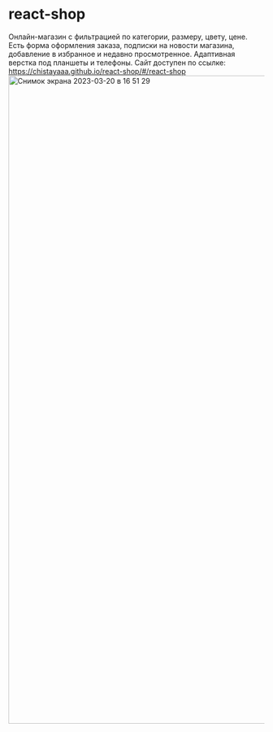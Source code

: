 # react-shop

Онлайн-магазин с фильтрацией по категории, размеру, цвету, цене. Есть форма оформления заказа, подписки на новости магазина, добавление в избранное и недавно просмотренное. Адаптивная верстка под планшеты и телефоны.
Сайт доступен по ссылке: https://chistayaaa.github.io/react-shop/#/react-shop 
<img width="1275" alt="Снимок экрана 2023-03-20 в 16 51 29" src="https://user-images.githubusercontent.com/102303935/226362091-027379d6-3618-48e0-bb95-132cd5a5d39c.png">
